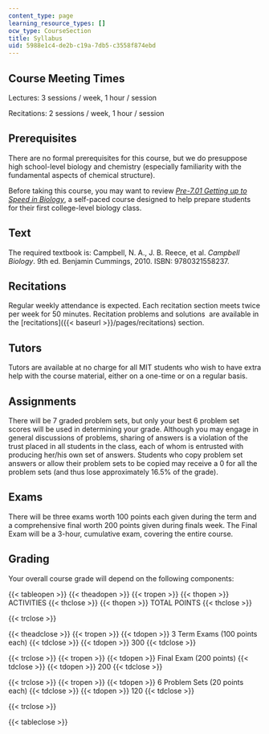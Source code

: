 ```yaml
---
content_type: page
learning_resource_types: []
ocw_type: CourseSection
title: Syllabus
uid: 5988e1c4-de2b-c19a-7db5-c3558f874ebd
---
```


Course Meeting Times
--------------------

Lectures: 3 sessions / week, 1 hour / session

Recitations: 2 sessions / week, 1 hour / session

Prerequisites
-------------

There are no formal prerequisites for this course, but we do presuppose high school-level biology and chemistry (especially familiarity with the fundamental aspects of chemical structure).

Before taking this course, you may want to review _[Pre-7.01 Getting up to Speed in Biology](/resources/res-7-001-pre-7-01-getting-up-to-speed-in-biology-summer-2019)_, a self-paced course designed to help prepare students for their first college-level biology class.

Text
----

The required textbook is: Campbell, N. A., J. B. Reece, et al. _Campbell Biology_. 9th ed. Benjamin Cummings, 2010. ISBN: 9780321558237.

Recitations
-----------

Regular weekly attendance is expected. Each recitation section meets twice per week for 50 minutes. Recitation problems and solutions  are available in the [recitations]({{< baseurl >}}/pages/recitations) section.

Tutors
------

Tutors are available at no charge for all MIT students who wish to have extra help with the course material, either on a one-time or on a regular basis.

Assignments
-----------

There will be 7 graded problem sets, but only your best 6 problem set scores will be used in determining your grade. Although you may engage in general discussions of problems, sharing of answers is a violation of the trust placed in all students in the class, each of whom is entrusted with producing her/his own set of answers. Students who copy problem set answers or allow their problem sets to be copied may receive a 0 for all the problem sets (and thus lose approximately 16.5% of the grade).

Exams
-----

There will be three exams worth 100 points each given during the term and a comprehensive final worth 200 points given during finals week. The Final Exam will be a 3-hour, cumulative exam, covering the entire course.

Grading
-------

Your overall course grade will depend on the following components:

{{< tableopen >}}
{{< theadopen >}}
{{< tropen >}}
{{< thopen >}}
ACTIVITIES
{{< thclose >}}
{{< thopen >}}
TOTAL POINTS
{{< thclose >}}

{{< trclose >}}

{{< theadclose >}}
{{< tropen >}}
{{< tdopen >}}
3 Term Exams (100 points each)
{{< tdclose >}}
{{< tdopen >}}
300
{{< tdclose >}}

{{< trclose >}}
{{< tropen >}}
{{< tdopen >}}
Final Exam (200 points)
{{< tdclose >}}
{{< tdopen >}}
200
{{< tdclose >}}

{{< trclose >}}
{{< tropen >}}
{{< tdopen >}}
6 Problem Sets (20 points each)
{{< tdclose >}}
{{< tdopen >}}
120
{{< tdclose >}}

{{< trclose >}}

{{< tableclose >}}